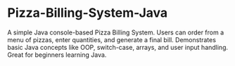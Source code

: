 # Pizza-Billing-System-Java
A simple Java console-based Pizza Billing System. Users can order from a menu of pizzas, enter quantities, and generate a final bill. Demonstrates basic Java concepts like OOP, switch-case, arrays, and user input handling. Great for beginners learning Java.
